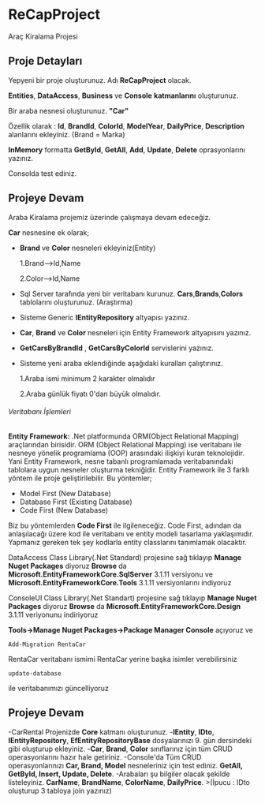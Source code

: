 # ReCapProject
Araç Kiralama Projesi

## Proje Detayları
Yepyeni bir proje oluşturunuz. Adı **ReCapProject** olacak.

**Entities**, **DataAccess**, **Business** ve **Console** **katmanlarını** oluşturunuz.

Bir araba nesnesi oluşturunuz. **"Car"**

Özellik olarak : **Id**, **BrandId**, **ColorId**, **ModelYear**, **DailyPrice**, **Description** alanlarını ekleyiniz. (Brand = Marka)

**InMemory** formatta **GetById**, **GetAll**, **Add**, **Update**, **Delete** oprasyonlarını yazınız.

Consolda test ediniz.

## Projeye Devam
Araba Kiralama projemiz üzerinde çalışmaya devam edeceğiz.

**Car** nesnesine ek olarak;

- **Brand** ve **Color** nesneleri ekleyiniz(Entity)

  1.Brand-->Id,Name

  2.Color-->Id,Name

- Sql Server tarafında yeni bir veritabanı kurunuz. **Cars**,**Brands**,**Colors** tablolarını oluşturunuz. (Araştırma)

- Sisteme Generic **IEntityRepository** altyapısı yazınız.

- **Car**, **Brand** ve **Color** nesneleri için Entity Framework altyapısını yazınız.

- **GetCarsByBrandId** , **GetCarsByColorId** servislerini yazınız.

- Sisteme yeni araba eklendiğinde aşağıdaki kuralları çalıştırınız.

  1.Araba ismi minimum 2 karakter olmalıdır

  2.Araba günlük fiyatı 0'dan büyük olmalıdır.
  
###### Veritabanı İşlemleri
**Entity Framework:** .Net platformunda ORM(Object Relational Mapping) araçlarından birisidir. ORM (Object Relational Mapping) ise veritabanı ile nesneye yönelik programlama (OOP) arasındaki ilişkiyi kuran teknolojidir. Yani Entity Framework, nesne tabanlı programlamada veritabanındaki tablolara uygun nesneler oluşturma tekniğidir.
Entity Framework ile 3 farklı yöntem ile proje geliştirilebilir. Bu yöntemler;
- Model First (New Database)
- Database First (Existing Database)
- Code First (New Database)

Biz bu yöntemlerden **Code First** ile ilgileneceğiz.
Code First, adından da anlaşılacağı üzere kod ile veritabanı ve entity modeli tasarlama yaklaşımıdır. 
Yapmanız gereken tek şey kodlarla entity classlarını tanımlamak olacaktır.

DataAccess Class Library(.Net Standard) projesine sağ tıklayıp **Manage Nuget Packages**  diyoruz **Browse** da **Microsoft.EntityFrameworkCore.SqlServer** 3.1.11 versiyonu ve **Microsoft.EntityFrameworkCore.Tools** 3.1.11 versiyonlarını indiyoruz

ConsoleUI Class Library(.Net Standart) projesine sağ tıklayıp **Manage Nuget Packages** diyoruz **Browse** da **Microsoft.EntityFrameworkCore.Design** 3.1.11 veriyonunu indiriyoruz

**Tools->Manage Nuget Packages->Package Manager Console** açıyoruz ve
```
Add-Migration RentaCar
```
RentaCar veritabanı ismimi RentaCar yerine başka isimler verebilirsiniz

```
update-database
``` 
ile veritabanımızı güncelliyoruz

## Projeye Devam

-CarRental Projenizde **Core** katmanı oluşturunuz.
-**IEntity**, **IDto**, **IEntityRepository**, **EfEntityRepositoryBase** dosyalarınızı 9. gün dersindeki gibi oluşturup ekleyiniz.
-**Car**, **Brand**, **Color** sınıflarınız için tüm CRUD operasyonlarını hazır hale getiriniz.
-Console'da Tüm CRUD operasyonlarınızı **Car, Brand, Model** nesneleriniz için test ediniz. **GetAll, GetById, Insert, Update, Delete**.
-Arabaları şu bilgiler olacak şekilde listeleyiniz. **CarName**, **BrandName**, **ColorName**, **DailyPrice**. >(İpucu : IDto oluşturup 3 tabloya join yazınız)
